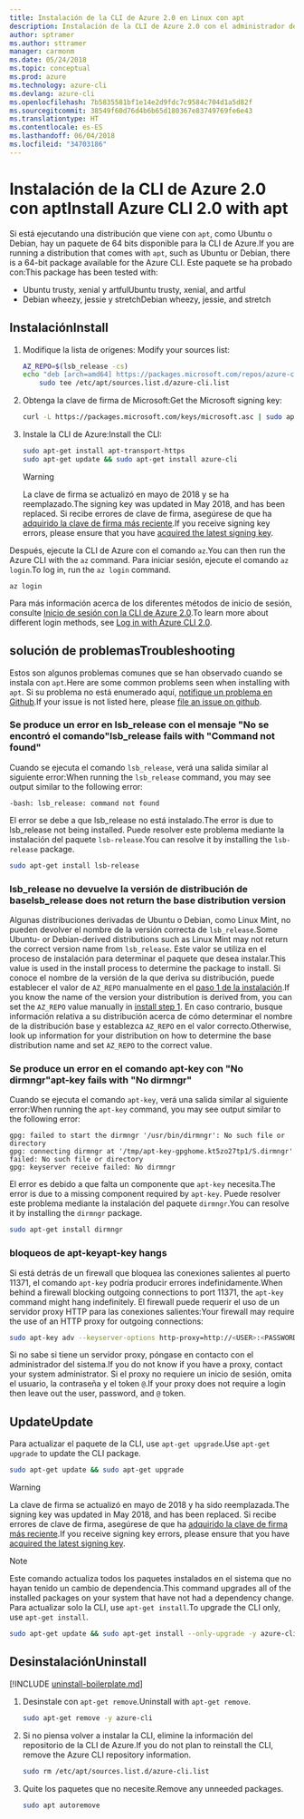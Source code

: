 ```yaml
---
title: Instalación de la CLI de Azure 2.0 en Linux con apt
description: Instalación de la CLI de Azure 2.0 con el administrador de paquetes apt
author: sptramer
ms.author: sttramer
manager: carmonm
ms.date: 05/24/2018
ms.topic: conceptual
ms.prod: azure
ms.technology: azure-cli
ms.devlang: azure-cli
ms.openlocfilehash: 7b5835581bf1e14e2d9fdc7c9584c704d1a5d82f
ms.sourcegitcommit: 38549f60d76d4b6b65d180367e83749769fe6e43
ms.translationtype: HT
ms.contentlocale: es-ES
ms.lasthandoff: 06/04/2018
ms.locfileid: "34703186"
---
```

# <a name="install-azure-cli-20-with-apt"></a><span data-ttu-id="36774-103">Instalación de la CLI de Azure 2.0 con apt</span><span class="sxs-lookup"><span data-stu-id="36774-103">Install Azure CLI 2.0 with apt</span></span>

<span data-ttu-id="36774-104">Si está ejecutando una distribución que viene con `apt`, como Ubuntu o Debian, hay un paquete de 64 bits disponible para la CLI de Azure.</span><span class="sxs-lookup"><span data-stu-id="36774-104">If you are running a distribution that comes with `apt`, such as Ubuntu or Debian, there is a 64-bit package available for the Azure CLI.</span></span> <span data-ttu-id="36774-105">Este paquete se ha probado con:</span><span class="sxs-lookup"><span data-stu-id="36774-105">This package has been tested with:</span></span>

* <span data-ttu-id="36774-106">Ubuntu trusty, xenial y artful</span><span class="sxs-lookup"><span data-stu-id="36774-106">Ubuntu trusty, xenial, and artful</span></span>
* <span data-ttu-id="36774-107">Debian wheezy, jessie y stretch</span><span class="sxs-lookup"><span data-stu-id="36774-107">Debian wheezy, jessie, and stretch</span></span>

## <a name="install"></a><span data-ttu-id="36774-108">Instalación</span><span class="sxs-lookup"><span data-stu-id="36774-108">Install</span></span>

1. <span data-ttu-id="36774-109"><a name="install-step-1"/> Modifique la lista de orígenes:</span><span class="sxs-lookup"><span data-stu-id="36774-109"><a name="install-step-1"/> Modify your sources list:</span></span>

    ```bash
    AZ_REPO=$(lsb_release -cs)
    echo "deb [arch=amd64] https://packages.microsoft.com/repos/azure-cli/ $AZ_REPO main" | \
        sudo tee /etc/apt/sources.list.d/azure-cli.list
    ```

2. <a name="signingKey"></a><span data-ttu-id="36774-110">Obtenga la clave de firma de Microsoft:</span><span class="sxs-lookup"><span data-stu-id="36774-110">Get the Microsoft signing key:</span></span>

   ```bash
   curl -L https://packages.microsoft.com/keys/microsoft.asc | sudo apt-key add -
   ```

3. <span data-ttu-id="36774-111">Instale la CLI de Azure:</span><span class="sxs-lookup"><span data-stu-id="36774-111">Install the CLI:</span></span>

   ```bash
   sudo apt-get install apt-transport-https
   sudo apt-get update && sudo apt-get install azure-cli
   ```

   > [!WARNING]
   > <span data-ttu-id="36774-112">La clave de firma se actualizó en mayo de 2018 y se ha reemplazado.</span><span class="sxs-lookup"><span data-stu-id="36774-112">The signing key was updated in May 2018, and has been replaced.</span></span> <span data-ttu-id="36774-113">Si recibe errores de clave de firma, asegúrese de que ha [adquirido la clave de firma más reciente](#signingKey).</span><span class="sxs-lookup"><span data-stu-id="36774-113">If you receive signing key errors, please ensure that you have [acquired the latest signing key](#signingKey).</span></span>

<span data-ttu-id="36774-114">Después, ejecute la CLI de Azure con el comando `az`.</span><span class="sxs-lookup"><span data-stu-id="36774-114">You can then run the Azure CLI with the `az` command.</span></span> <span data-ttu-id="36774-115">Para iniciar sesión, ejecute el comando `az login`.</span><span class="sxs-lookup"><span data-stu-id="36774-115">To log in, run the `az login` command.</span></span>

```azurecli
az login
```

<span data-ttu-id="36774-116">Para más información acerca de los diferentes métodos de inicio de sesión, consulte [Inicio de sesión con la CLI de Azure 2.0](authenticate-azure-cli.md).</span><span class="sxs-lookup"><span data-stu-id="36774-116">To learn more about different login methods, see [Log in with Azure CLI 2.0](authenticate-azure-cli.md).</span></span>

## <a name="troubleshooting"></a><span data-ttu-id="36774-117">solución de problemas</span><span class="sxs-lookup"><span data-stu-id="36774-117">Troubleshooting</span></span>

<span data-ttu-id="36774-118">Estos son algunos problemas comunes que se han observado cuando se instala con `apt`.</span><span class="sxs-lookup"><span data-stu-id="36774-118">Here are some common problems seen when installing with `apt`.</span></span> <span data-ttu-id="36774-119">Si su problema no está enumerado aquí, [notifique un problema en Github](https://github.com/Azure/azure-cli/issues).</span><span class="sxs-lookup"><span data-stu-id="36774-119">If your issue is not listed here, please [file an issue on github](https://github.com/Azure/azure-cli/issues).</span></span>

### <a name="lsbrelease-fails-with-command-not-found"></a><span data-ttu-id="36774-120">Se produce un error en lsb_release con el mensaje "No se encontró el comando"</span><span class="sxs-lookup"><span data-stu-id="36774-120">lsb_release fails with "Command not found"</span></span>

<span data-ttu-id="36774-121">Cuando se ejecuta el comando `lsb_release`, verá una salida similar al siguiente error:</span><span class="sxs-lookup"><span data-stu-id="36774-121">When running the `lsb_release` command, you may see output similar to the following error:</span></span>

```output
-bash: lsb_release: command not found
```

<span data-ttu-id="36774-122">El error se debe a que lsb_release no está instalado.</span><span class="sxs-lookup"><span data-stu-id="36774-122">The error is due to lsb_release not being installed.</span></span> <span data-ttu-id="36774-123">Puede resolver este problema mediante la instalación del paquete `lsb-release`.</span><span class="sxs-lookup"><span data-stu-id="36774-123">You can resolve it by installing the `lsb-release` package.</span></span>

```bash
sudo apt-get install lsb-release
```

### <a name="lsbrelease-does-not-return-the-base-distribution-version"></a><span data-ttu-id="36774-124">lsb_release no devuelve la versión de distribución de base</span><span class="sxs-lookup"><span data-stu-id="36774-124">lsb_release does not return the base distribution version</span></span>

<span data-ttu-id="36774-125">Algunas distribuciones derivadas de Ubuntu o Debian, como Linux Mint, no pueden devolver el nombre de la versión correcta de `lsb_release`.</span><span class="sxs-lookup"><span data-stu-id="36774-125">Some Ubuntu- or Debian-derived distributions such as Linux Mint may not return the correct version name from `lsb_release`.</span></span> <span data-ttu-id="36774-126">Este valor se utiliza en el proceso de instalación para determinar el paquete que desea instalar.</span><span class="sxs-lookup"><span data-stu-id="36774-126">This value is used in the install process to determine the package to install.</span></span> <span data-ttu-id="36774-127">Si conoce el nombre de la versión de la que deriva su distribución, puede establecer el valor de `AZ_REPO` manualmente en el [paso 1 de la instalación](#install-step-1).</span><span class="sxs-lookup"><span data-stu-id="36774-127">If you know the name of the version your distribution is derived from, you can set the `AZ_REPO` value manually in [install step 1](#install-step-1).</span></span> <span data-ttu-id="36774-128">En caso contrario, busque información relativa a su distribución acerca de cómo determinar el nombre de la distribución base y establezca `AZ_REPO` en el valor correcto.</span><span class="sxs-lookup"><span data-stu-id="36774-128">Otherwise, look up information for your distribution on how to determine the base distribution name and set `AZ_REPO` to the correct value.</span></span>

### <a name="apt-key-fails-with-no-dirmngr"></a><span data-ttu-id="36774-129">Se produce un error en el comando apt-key con "No dirmngr"</span><span class="sxs-lookup"><span data-stu-id="36774-129">apt-key fails with "No dirmngr"</span></span>

<span data-ttu-id="36774-130">Cuando se ejecuta el comando `apt-key`, verá una salida similar al siguiente error:</span><span class="sxs-lookup"><span data-stu-id="36774-130">When running the `apt-key` command, you may see output similar to the following error:</span></span>

```output
gpg: failed to start the dirmngr '/usr/bin/dirmngr': No such file or directory
gpg: connecting dirmngr at '/tmp/apt-key-gpghome.kt5zo27tp1/S.dirmngr' failed: No such file or directory
gpg: keyserver receive failed: No dirmngr
```

<span data-ttu-id="36774-131">El error es debido a que falta un componente que `apt-key` necesita.</span><span class="sxs-lookup"><span data-stu-id="36774-131">The error is due to a missing component required by `apt-key`.</span></span> <span data-ttu-id="36774-132">Puede resolver este problema mediante la instalación del paquete `dirmngr`.</span><span class="sxs-lookup"><span data-stu-id="36774-132">You can resolve it by installing the `dirmngr` package.</span></span>

```bash
sudo apt-get install dirmngr
```

### <a name="apt-key-hangs"></a><span data-ttu-id="36774-133">bloqueos de apt-key</span><span class="sxs-lookup"><span data-stu-id="36774-133">apt-key hangs</span></span>

<span data-ttu-id="36774-134">Si está detrás de un firewall que bloquea las conexiones salientes al puerto 11371, el comando `apt-key` podría producir errores indefinidamente.</span><span class="sxs-lookup"><span data-stu-id="36774-134">When behind a firewall blocking outgoing connections to port 11371, the `apt-key` command might hang indefinitely.</span></span> <span data-ttu-id="36774-135">El firewall puede requerir el uso de un servidor proxy HTTP para las conexiones salientes:</span><span class="sxs-lookup"><span data-stu-id="36774-135">Your firewall may require the use of an HTTP proxy for outgoing connections:</span></span>

```bash
sudo apt-key adv --keyserver-options http-proxy=http://<USER>:<PASSWORD>@<PROXY-HOST>:<PROXY-PORT>/ --keyserver packages.microsoft.com --recv-keys 52E16F86FEE04B979B07E28DB02C46DF417A0893
```

<span data-ttu-id="36774-136">Si no sabe si tiene un servidor proxy, póngase en contacto con el administrador del sistema.</span><span class="sxs-lookup"><span data-stu-id="36774-136">If you do not know if you have a proxy, contact your system administrator.</span></span> <span data-ttu-id="36774-137">Si el proxy no requiere un inicio de sesión, omita el usuario, la contraseña y el token `@`.</span><span class="sxs-lookup"><span data-stu-id="36774-137">If your proxy does not require a login then leave out the user, password, and `@` token.</span></span>

## <a name="update"></a><span data-ttu-id="36774-138">Update</span><span class="sxs-lookup"><span data-stu-id="36774-138">Update</span></span>

<span data-ttu-id="36774-139">Para actualizar el paquete de la CLI, use `apt-get upgrade`.</span><span class="sxs-lookup"><span data-stu-id="36774-139">Use `apt-get upgrade` to update the CLI package.</span></span>

   ```bash
   sudo apt-get update && sudo apt-get upgrade
   ```

> [!WARNING]
> <span data-ttu-id="36774-140">La clave de firma se actualizó en mayo de 2018 y ha sido reemplazada.</span><span class="sxs-lookup"><span data-stu-id="36774-140">The signing key was updated in May 2018, and has been replaced.</span></span> <span data-ttu-id="36774-141">Si recibe errores de clave de firma, asegúrese de que ha [adquirido la clave de firma más reciente](#signingKey).</span><span class="sxs-lookup"><span data-stu-id="36774-141">If you receive signing key errors, please ensure that you have [acquired the latest signing key](#signingKey).</span></span>
   
> [!NOTE]
> <span data-ttu-id="36774-142">Este comando actualiza todos los paquetes instalados en el sistema que no hayan tenido un cambio de dependencia.</span><span class="sxs-lookup"><span data-stu-id="36774-142">This command upgrades all of the installed packages on your system that have not had a dependency change.</span></span>
> <span data-ttu-id="36774-143">Para actualizar solo la CLI, use `apt-get install`.</span><span class="sxs-lookup"><span data-stu-id="36774-143">To upgrade the CLI only, use `apt-get install`.</span></span>
> ```bash
> sudo apt-get update && sudo apt-get install --only-upgrade -y azure-cli
> ```

## <a name="uninstall"></a><span data-ttu-id="36774-144">Desinstalación</span><span class="sxs-lookup"><span data-stu-id="36774-144">Uninstall</span></span>

[!INCLUDE [uninstall-boilerplate.md](includes/uninstall-boilerplate.md)]

1. <span data-ttu-id="36774-145">Desinstale con `apt-get remove`.</span><span class="sxs-lookup"><span data-stu-id="36774-145">Uninstall with `apt-get remove`.</span></span>

    ```bash
    sudo apt-get remove -y azure-cli
    ```

2. <span data-ttu-id="36774-146">Si no piensa volver a instalar la CLI, elimine la información del repositorio de la CLI de Azure.</span><span class="sxs-lookup"><span data-stu-id="36774-146">If you do not plan to reinstall the CLI, remove the Azure CLI repository information.</span></span>

   ```bash
   sudo rm /etc/apt/sources.list.d/azure-cli.list
   ```

3. <span data-ttu-id="36774-147">Quite los paquetes que no necesite.</span><span class="sxs-lookup"><span data-stu-id="36774-147">Remove any unneeded packages.</span></span>

   ```bash
   sudo apt autoremove
   ```
